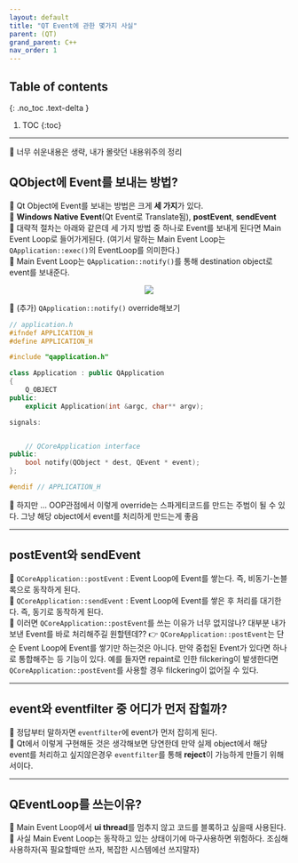 ```yaml
---
layout: default
title: "QT Event에 관한 몇가지 사실"
parent: (QT)
grand_parent: C++
nav_order: 1
---
```


## Table of contents
{: .no_toc .text-delta }

1. TOC
{:toc}

---

🥽 너무 쉬운내용은 생략, 내가 몰랏던 내용위주의 정리

## QObject에 Event를 보내는 방법?

🥽 Qt Object에 Event를 보내는 방법은 크게 **세 가지**가 있다.<br>
🥽 **Windows Native Event**(Qt Event로 Translate됨), **postEvent**, **sendEvent**<br>
🥽 대략적 절차는 아래와 같은데 세 가지 방법 중 하나로 Event를 보내게 된다면 Main Event Loop로 들어가게된다. (여기서 말하는 Main Event Loop는 `QApplication::exec()`의 EventLoop를 의미한다.)<br>
🥽 Main Event Loop는 `QApplication::notify()`를 통해 destination object로 event를 보내준다.

<p align="center">
  <img src="https://taehyungs-programming-blog.github.io/blog/assets/images/cpp/qt/event-1.png"/>
</p>

🥽 (추가) `QApplication::notify()` override해보기

```cpp
// application.h
#ifndef APPLICATION_H
#define APPLICATION_H

#include "qapplication.h"

class Application : public QApplication
{
    Q_OBJECT
public:
    explicit Application(int &argc, char** argv);

signals:


    // QCoreApplication interface
public:
    bool notify(QObject * dest, QEvent * event);
};

#endif // APPLICATION_H
```

🥽 하지만 ... OOP관점에서 이렇게 override는 스파게티코드를 만드는 주범이 될 수 있다. 그냥 해당 object에서 event를 처리하게 만드는게 좋음

---

## postEvent와 sendEvent

🎈 `QCoreApplication::postEvent` : Event Loop에 Event를 쌓는다. 즉, 비동기-논블록으로 동작하게 된다. <br> 
🎈 `QCoreApplication::sendEvent` : Event Loop에 Event를 쌓은 후 처리를 대기한다. 즉, 동기로 동작하게 된다.<br>
🎈 이러면 `QCoreApplication::postEvent`를 쓰는 이유가 너무 없지않나? 대부분 내가보낸 Event를 바로 처리해주길 원할텐데?? 👉 `QCoreApplication::postEvent`는 단순 Event Loop에 Event를 쌓기만 하는것은 아니다. 만약 중첩된 Event가 있다면 하나로 통합해주는 등 기능이 있다. 예를 들자면 repaint로 인한 filckering이 발생한다면 `QCoreApplication::postEvent`를 사용할 경우 filckering이 없어질 수 있다.

---

## event와 eventfilter 중 어디가 먼저 잡힐까?

🎨 정답부터 말하자면 `eventfilter`에 event가 먼저 잡히게 된다.<br>
🎨 Qt에서 이렇게 구현해둔 것은 생각해보면 당연한데 만약 실제 object에서 해당 event를 처리하고 싶지않은경우 `eventfilter`를 통해 **reject**이 가능하게 만들기 위해서이다.

---

## QEventLoop를 쓰는이유?

🎀 Main Event Loop에서 **ui thread**를 멈추지 않고 코드를 블록하고 싶을때 사용된다.<br>
🎀 사실 Main Event Loop는 동작하고 있는 상태이기에 마구사용하면 위험하다. 조심해 사용하자(꼭 필요할때만 쓰자, 복잡한 시스템에선 쓰지말자)

